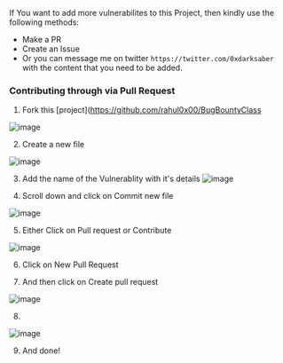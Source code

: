 If You want to add more vulnerabilites to this Project, then kindly use the following methods:

* Make a PR
* Create an Issue
* Or you can message me on twitter `https://twitter.com/0xdarksaber` with the content that you need to be added.


### Contributing through via Pull Request
1. Fork this [project](https://github.com/rahul0x00/BugBountyClass

![image](https://user-images.githubusercontent.com/104289350/190866771-e07e8b45-26ef-473f-b14d-a7aade9eec85.png)


2. Create a new file 

![image](https://user-images.githubusercontent.com/104289350/190866964-541d437d-85d2-4984-9fbe-c055c2c13928.png)


3. Add the name of the Vulnerablity with it's details
![image](https://user-images.githubusercontent.com/104289350/190867059-ad2b1194-1877-46aa-8a08-66837a1d4158.png)


4. Scroll down and click on Commit new file

![image](https://user-images.githubusercontent.com/104289350/190867089-60d69b04-f2d0-41cd-a1d3-71e184ff1ff1.png)

5. Either Click on Pull request or Contribute

![image](https://user-images.githubusercontent.com/104289350/190867194-9be1a9bd-4fe5-456c-8435-d8223c6e764a.png)

6. Click on New Pull Request

7. And then click on Create pull request

![image](https://user-images.githubusercontent.com/104289350/190867286-735781c2-e1b2-4868-b909-d0b74f30c0af.png)

8.
![image](https://user-images.githubusercontent.com/104289350/190867323-9ae06ada-b47c-4341-bdad-4a98baf74cfe.png)

9. And done!
